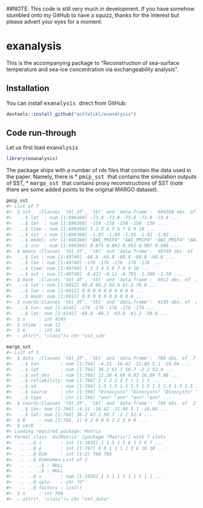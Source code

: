 
<!-- README.md is generated from README.Rmd. Please edit that file -->

\#\#NOTE: This code is still very much in development. If you have
somehow stumbled onto my GitHub to have a squizz, thanks for the
interest but please advert your eyes for a moment.

# exanalysis

<!-- badges: start -->

<!-- badges: end -->

This is the accompanying package to “Reconstruction of sea-surface
temperature and sea-ice concentration via exchangeability analysis”.

## Installation

You can install <tt> exanalysis </tt> direct from GitHub:

``` r
devtools::install_github("astfalckl/exanalysis")
```

## Code run-through

Let us first load <tt> exanalysis </tt>

``` r
library(exanalysis)
```

The package ships with a number of rds files that contain the data used
in the paper. Namely, there is \* <tt> pmip\_sst </tt> that contains the
simulation outputs of SST, \* <tt> margo\_sst </tt> that contains proxy
reconstructions of SST (note there are some added points to the original
MARGO dataset).

``` r
pmip_sst
#> List of 7
#>  $ sst   :Classes 'tbl_df', 'tbl' and 'data.frame':  696360 obs. of  6 variables:
#>   ..$ lat  : num [1:696360] -73.8 -73.8 -73.8 -73.8 -73.8 ...
#>   ..$ lon  : num [1:696360] -158 -158 -158 -158 -158 ...
#>   ..$ time : num [1:696360] 1 2 3 4 5 6 7 8 9 10 ...
#>   ..$ sst  : num [1:696360] -1.87 -1.89 -1.92 -1.92 -1.92 ...
#>   ..$ model: chr [1:696360] "AWI_PMIP4" "AWI_PMIP4" "AWI_PMIP4" "AWI_PMIP4" ...
#>   ..$ ice  : num [1:696360] 0.875 0.882 0.952 0.987 0.986 ...
#>  $ means :Classes 'tbl_df', 'tbl' and 'data.frame':  49740 obs. of  4 variables:
#>   ..$ lat : num [1:49740] -68.8 -68.8 -68.8 -68.8 -68.8 ...
#>   ..$ lon : num [1:49740] -176 -176 -176 -176 -176 ...
#>   ..$ time: num [1:49740] 1 2 3 4 5 6 7 8 9 10 ...
#>   ..$ sst : num [1:49740] -0.422 -0.12 -0.791 -1.388 -1.59 ...
#>  $ mask  :Classes 'tbl_df', 'tbl' and 'data.frame':  6912 obs. of  3 variables:
#>   ..$ lat : num [1:6912] 88.8 86.2 83.8 81.2 78.8 ...
#>   ..$ lon : num [1:6912] 0 0 0 0 0 0 0 0 0 0 ...
#>   ..$ mask: num [1:6912] 0 0 0 0 0 0 0 0 0 0 ...
#>  $ coords:Classes 'tbl_df', 'tbl' and 'data.frame':  4145 obs. of  2 variables:
#>   ..$ lon: num [1:4145] -176 -176 -176 -176 -176 ...
#>   ..$ lat: num [1:4145] -68.8 -66.2 -63.8 -61.2 -58.8 ...
#>  $ n     : int 4145
#>  $ ntime : num 12
#>  $ m     : int 14
#>  - attr(*, "class")= chr "sst_sim"
```

``` r
margo_sst
#> List of 5
#>  $ data  :Classes 'tbl_df', 'tbl' and 'data.frame':  766 obs. of  7 variables:
#>   ..$ lon        : num [1:766] -4.31 -16.62 -21.86 5.1 -16.66 ...
#>   ..$ lat        : num [1:766] 36.2 62.1 50.7 -2.2 52.4 ...
#>   ..$ sst_obs    : num [1:766] 11.28 4.68 9.83 26.69 7.08 ...
#>   ..$ reliability: num [1:766] 2 1 2 2 2 1 1 1 1 1 ...
#>   ..$ sd         : num [1:766] 1.5 1.5 1.5 1.5 1.5 1.5 1.5 1.5 1.5 1.5 ...
#>   ..$ source     : chr [1:766] "Dinocysts" "Dinocysts" "Dinocysts" "Dinocysts" ...
#>   ..$ type       : chr [1:766] "ann" "ann" "ann" "ann" ...
#>  $ coords:Classes 'tbl_df', 'tbl' and 'data.frame':  766 obs. of  2 variables:
#>   ..$ lon: num [1:766] -4.31 -16.62 -21.86 5.1 -16.66 ...
#>   ..$ lat: num [1:766] 36.2 62.1 50.7 -2.2 52.4 ...
#>  $ B     : num [1:766, 1] 0 2 0 0 0 2 2 2 0 0 ...
#>  $ varB  :
#> Loading required package: Matrix
#> Formal class 'dsCMatrix' [package "Matrix"] with 7 slots
#>   .. ..@ i       : int [1:1035] 1 1 5 1 5 6 1 5 6 7 ...
#>   .. ..@ p       : int [1:767] 0 0 1 1 1 1 3 6 10 10 ...
#>   .. ..@ Dim     : int [1:2] 766 766
#>   .. ..@ Dimnames:List of 2
#>   .. .. ..$ : NULL
#>   .. .. ..$ : NULL
#>   .. ..@ x       : num [1:1035] 1 1 1 1 1 1 1 1 1 1 ...
#>   .. ..@ uplo    : chr "U"
#>   .. ..@ factors : list()
#>  $ n     : int 766
#>  - attr(*, "class")= chr "sst_data"
```
